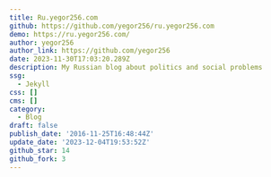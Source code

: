 ```yaml
---
title: Ru.yegor256.com
github: https://github.com/yegor256/ru.yegor256.com
demo: https://ru.yegor256.com/
author: yegor256
author_link: https://github.com/yegor256
date: 2023-11-30T17:03:20.289Z
description: My Russian blog about politics and social problems
ssg:
  - Jekyll
css: []
cms: []
category:
  - Blog
draft: false
publish_date: '2016-11-25T16:48:44Z'
update_date: '2023-12-04T19:53:52Z'
github_star: 14
github_fork: 3
---
```

